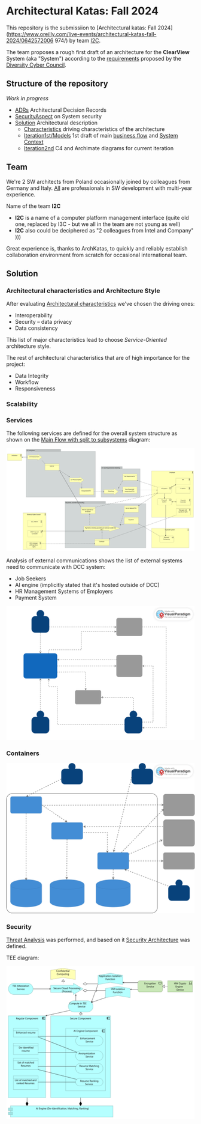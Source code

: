 # Architectural Katas: Fall 2024
This repository is the submissiion to [Architectural katas: Fall 2024](https://www.oreilly.com/live-events/architectural-katas-fall-2024/0642572006
974/) by team [I2C](I2C_Team.md). 

The team proposes a rough first draft of an architecture for the **ClearView** System (aka "System") according to the [requirements](Diversity%20Cyber%20Council%20Kata%20Requirements%202024.md) proposed by the [Diversity Cyber Council](https://www.diversitycybercouncil.com/).

## Structure of the repository
_Work in progress_
- [ADRs](ADRs) Architectural Decision Records
- [SecurityAspect](SecurityAspect) on System security
- [Solution](Solution) Architectural description
    - [Characteristics](Solution/Characteristics) driving characteristics of the architecture
    - [Iteration1st/Models](Solution/Iteration1st/Models) 1st draft of main [business flow](Solution/Iteration1st/Models/\[Business\]%20Main%20flow.svg) and [System Context](Solution/Iteration2nd/Level1-c4model-SystemContext/System%20Context.md)
    - [Iteration2nd](Solution/Iteration2nd) C4 and Archimate diagrams for current iteration

## Team

We're 2 SW architects from Poland occasionally joined by colleagues from Germany and Italy.
[All](I2C_Team.md) are professionals in SW development with multi-year experience.

Name of the team **I2C**

- **I2C** is a name of a computer platform management interface (quite old one, replaced by I3C - but we all in the team are not young as well)
- **I2C** also could be deciphered as "2 colleagues from Intel and Company" )))

Great experience is, thanks to ArchKatas, to quickly and reliably establish collaboration environment from scratch
for occasional international team.

## Solution

### Architectural characteristics and Architecture Style

After evaluating [Architectural characteristics](Solution%2FCharacteristics%2Farchitecture-characteristics-priority.md)
we've chosen the driving ones:
- Interoperability 
- Security – data privacy
- Data consistency

This list of major characteristics lead to choose _Service-Oriented_ architecture style.

The rest of architectural characteristics that are of high importance for the project:
- Data Integrity
- Workflow
- Responsiveness

### Scalability

### Services

The following services are defined for the overall system structure as shown on the [Main Flow with split to subsystems](Solution%2FIteration2nd%2FLevel1-archimate-Business%2F%5BBusiness%5D%20Main%20flow%20-%20split%20to%20subsystems.svg) diagram:

![Main Flow with split to subsystems](Solution%2FIteration2nd%2FLevel1-archimate-Business%2F%5BBusiness%5D%20Main%20flow%20-%20split%20to%20subsystems.svg)

Analysis of external communications shows the list of external systems need to communicate with DCC system:
- Job Seekers
- AI engine (implicitly stated that it's hosted outside of DCC)
- HR Management Systems of Employers
- Payment System

![Context Diagram.vpd.svg](Solution%2FIteration1st%2FModels%2FSystemContext%2FContext%20Diagram.vpd.svg)

### Containers

![Container Diagram.svg](Solution%2FIteration2nd%2FLevel2-c4model-Containers%2FContainer%20Diagram.svg)

### Security 

[Threat Analysis](SecurityAspect%2F01.ThreatAnalysis.md) was performed, and based on it 
[Security Architecture](SecurityAspect%2F02.SecurityArchitecture.md) was defined.

TEE diagram:

![TEE diagram](Solution%2FIteration2nd%2FLevel3-archimate-Application%2F%5BApplication%5D%20AI%20Engine%20-%20Confidential%20Computing.svg)
